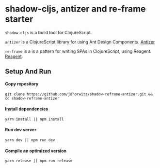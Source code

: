 # shadow-cljs, antizer and re-frame starter

`shadow-cljs` is a build tool for ClojureScript.

`antizer` is a ClojureScript library for using Ant Design Components. [Antizer](https://github.com/priornix/antizer)

`re-frame` is a is a pattern for writing SPAs in ClojureScript, using Reagent. [Reagent](https://github.com/reagent-project/reagent).

## Setup And Run
#### Copy repository
```shell
git clone https://github.com/jdhorwitz/shadow-reframe-antizer.git && cd shadow-reframe-antizer
```

#### Install dependencies
```shell
yarn install || npm install
```

#### Run dev server
```shell
yarn dev || npm run dev
```

#### Compile an optimized version

```shell
yarn release || npm run release
```

